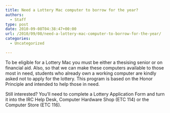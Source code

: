 ```yaml
---
title: Need a Lottery Mac computer to borrow for the year?
authors: 
  - Staff
type: post
date: 2010-09-08T04:38:47+00:00
url: /2010/09/08/need-a-lottery-mac-computer-to-borrow-for-the-year/
categories:
  - Uncategorized

---
```

To be eligible for a Lottery Mac you must be either a thesising senior or on financial aid. Also, so that we can make these computers available to those most in need, students who already own a working computer are kindly asked not to apply for the lottery. This program is based on the Honor Principle and intended to help those in need.

Still interested? You’ll need to complete a Lottery Application Form and turn it into the IRC Help Desk, Computer Hardware Shop (ETC 114) or the Computer Store (ETC 116).